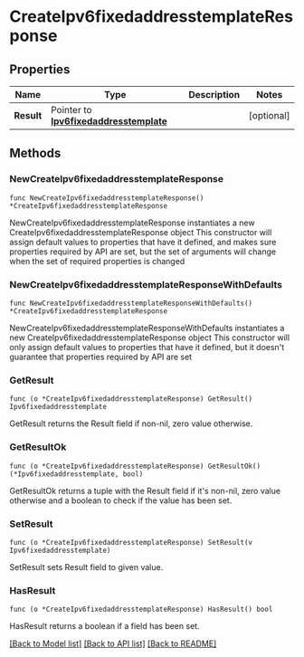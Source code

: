 # CreateIpv6fixedaddresstemplateResponse

## Properties

Name | Type | Description | Notes
------------ | ------------- | ------------- | -------------
**Result** | Pointer to [**Ipv6fixedaddresstemplate**](Ipv6fixedaddresstemplate.md) |  | [optional] 

## Methods

### NewCreateIpv6fixedaddresstemplateResponse

`func NewCreateIpv6fixedaddresstemplateResponse() *CreateIpv6fixedaddresstemplateResponse`

NewCreateIpv6fixedaddresstemplateResponse instantiates a new CreateIpv6fixedaddresstemplateResponse object
This constructor will assign default values to properties that have it defined,
and makes sure properties required by API are set, but the set of arguments
will change when the set of required properties is changed

### NewCreateIpv6fixedaddresstemplateResponseWithDefaults

`func NewCreateIpv6fixedaddresstemplateResponseWithDefaults() *CreateIpv6fixedaddresstemplateResponse`

NewCreateIpv6fixedaddresstemplateResponseWithDefaults instantiates a new CreateIpv6fixedaddresstemplateResponse object
This constructor will only assign default values to properties that have it defined,
but it doesn't guarantee that properties required by API are set

### GetResult

`func (o *CreateIpv6fixedaddresstemplateResponse) GetResult() Ipv6fixedaddresstemplate`

GetResult returns the Result field if non-nil, zero value otherwise.

### GetResultOk

`func (o *CreateIpv6fixedaddresstemplateResponse) GetResultOk() (*Ipv6fixedaddresstemplate, bool)`

GetResultOk returns a tuple with the Result field if it's non-nil, zero value otherwise
and a boolean to check if the value has been set.

### SetResult

`func (o *CreateIpv6fixedaddresstemplateResponse) SetResult(v Ipv6fixedaddresstemplate)`

SetResult sets Result field to given value.

### HasResult

`func (o *CreateIpv6fixedaddresstemplateResponse) HasResult() bool`

HasResult returns a boolean if a field has been set.


[[Back to Model list]](../README.md#documentation-for-models) [[Back to API list]](../README.md#documentation-for-api-endpoints) [[Back to README]](../README.md)


